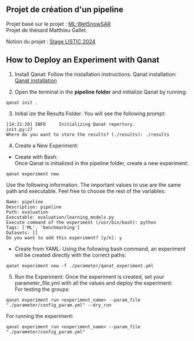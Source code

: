## Projet de création d'un pipeline

Projet basé sur le projet : [ML-WetSnowSAR](https://github.com/Matthieu-Gallet/ML-WetSnowSAR)      
Projet de thésard Matthieu Gallet.

Notion du projet : [Stage LISTIC 2024](https://www.notion.so/Stage-LISTIC-2024-58c77ade8f224b1688b7884a6151fe54?pvs=4)

## How to Deploy an Experiment with Qanat

1. Install Qanat:
Follow the installation instructions: Qanat installation: [Qanat installation](https://ammarmian.github.io/qanat/installation.html)     

2. Open the terminal in the **pipeline folder** and initialize Qanat by running:
```
qanat init .
```


3. Initial
ize the Results Folder:
You will see the following prompt:

``` 
[14:21:20] INFO     Initializing Qanat repertory.                     init.py:27
Where do you want to store the results? (./results): ./results 
```

4. Create a New Experiment:    

* Create with Bash:    
Once Qanat is initialized in the pipeline folder, create a new experiment:
```
qanat experiment new
```
Use the following information. The important values to use are the same path and executable. Feel free to choose the rest of the variables:
```
Name: pipeline
Description: pipeline
Path: evaluation
Executable: evaluation/learning_models.py
Execute command of the experiment (/usr/bin/bash): python
Tags: ['ML', 'benchmarking']
Datasets: []
Do you want to add this experiment? [y/n]: y 
```         
* Create from YAML:
Using the following bash command, an experiment will be created directly with the correct paths:

```
qanat experiment new -f ./parameter/qanat_experiment.yml
```
5. Run the Experiment:
Once the experiment is created, set your parameter_file.yml with all the values and deploy the experiment:         
For testing the groups:
```
qanat experiment run <experiment_name> --param_file "./parameter/config_param.yml" --dry_run
```
For running the experiment:
```
qanat experiment run <experiment_name> --param_file "./parameter/config_param.yml"
``` 